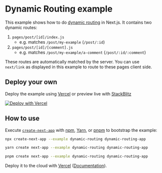 # Dynamic Routing example

This example shows how to do [dynamic routing](https://nextjs.org/docs/routing/dynamic-routes) in Next.js. It contains two dynamic routes:

1. `pages/post/[id]/index.js`
   - e.g. matches `/post/my-example` (`/post/:id`)
1. `pages/post/[id]/[comment].js`
   - e.g. matches `/post/my-example/a-comment` (`/post/:id/:comment`)

These routes are automatically matched by the server.
You can use `next/link` as displayed in this example to route to these pages client side.

## Deploy your own

Deploy the example using [Vercel](https://vercel.com?utm_source=github&utm_medium=readme&utm_campaign=next-example) or preview live with [StackBlitz](https://stackblitz.com/github/vercel/next.js/tree/canary/examples/dynamic-routing)

[![Deploy with Vercel](https://vercel.com/button)](https://vercel.com/new/git/external?repository-url=https://github.com/vercel/next.js/tree/canary/examples/dynamic-routing&project-name=dynamic-routing&repository-name=dynamic-routing)

## How to use

Execute [`create-next-app`](https://github.com/vercel/next.js/tree/canary/packages/create-next-app) with [npm](https://docs.npmjs.com/cli/init), [Yarn](https://yarnpkg.com/lang/en/docs/cli/create/), or [pnpm](https://pnpm.io) to bootstrap the example:

```bash
npx create-next-app --example dynamic-routing dynamic-routing-app
```

```bash
yarn create next-app --example dynamic-routing dynamic-routing-app
```

```bash
pnpm create next-app --example dynamic-routing dynamic-routing-app
```

Deploy it to the cloud with [Vercel](https://vercel.com/new?utm_source=github&utm_medium=readme&utm_campaign=next-example) ([Documentation](https://nextjs.org/docs/deployment)).
